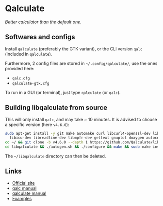 # Qalculate

*Better calculator than the default one.*

## Softwares and configs

Install ``` qalculate ``` (preferably the GTK variant), or the CLI version ``` qalc ``` (included in ``` qalculate ```).

Furthermore, 2 config files are stored in ``` ~/.config/qalculate/ ```, use the ones provided here:
- ``` qalc.cfg ```
- ``` qalculate-gtk.cfg ```

To run in a GUI (or terminal), just type ``` qalculate ``` (or ``` qalc ```).


## Building libqalculate from source

This will only install ``` qalc ```, and may take ~ 10 minutes. It is advised to choose a specific version (here ``` v4.6.0 ```):

```sh
sudo apt-get install -y git make automake curl libcurl4-openssl-dev libc6-dev libxml2-dev \
  libicu-dev libreadline-dev libmpfr-dev gettext gnuplot doxygen autoconf intltool libtool
cd ~/ && git clone -b v4.6.0 --depth 1 https://github.com/Qalculate/libqalculate.git
cd libqalculate && ./autogen.sh && ./configure && make && sudo make install && sudo ldconfig
```

The ``` ~/libqalculate ``` directory can then be deleted.


## Links

- [Official site](http://qalculate.github.io/index.html)
- [qalc manual](https://qalculate.github.io/manual/qalc.html)
- [qalculate manual](https://qalculate.github.io/manual/index.html)
- [Examples](https://qalculate.github.io/manual/qalculate-examples.html)
